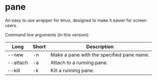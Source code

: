 # pane
An easy to use wrapper for tmux, designed to make it easier for screen users.

Command line arguments (in this version):

| Long | Short | Description |
| ------------- | ------------- | ------------- |
| --new | -n | Make a pane with the specified pane name. |
| --attach | -a | Attach to a running pane. |
| --kill | -k | Kill a running pane. |
